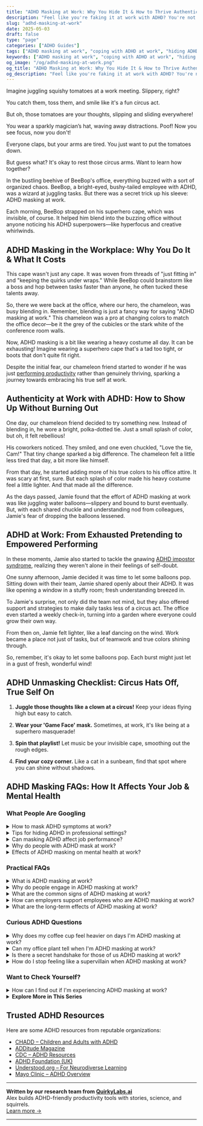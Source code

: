 ```yaml
---
title: "ADHD Masking at Work: Why You Hide It & How to Thrive Authentically"
description: "Feel like you're faking it at work with ADHD? You're not alone. Learn why masking happens, how it affects your mental health, and ways to succeed without the mask."
slug: "adhd-masking-at-work"
date: 2025-05-03
draft: false
type: "page"
categories: ["ADHD Guides"]
tags: ["ADHD masking at work", "coping with ADHD at work", "hiding ADHD symptoms", "ADHD work challenges", "adult ADHD workplace strategies", "unmasking ADHD", "ADHD and employee performance"]
keywords: ["ADHD masking at work", "coping with ADHD at work", "hiding ADHD symptoms", "ADHD work challenges", "adult ADHD workplace strategies", "unmasking ADHD", "ADHD and employee performance"]
og_image: "/og/adhd-masking-at-work.png"
og_title: "ADHD Masking at Work: Why You Hide It & How to Thrive Authentically"
og_description: "Feel like you're faking it at work with ADHD? You're not alone. Learn why masking happens, how it affects your mental health, and ways to succeed without the mask."
---
```


Imagine juggling squishy tomatoes at a work meeting. Slippery, right?

You catch them, toss them, and smile like it's a fun circus act.

But oh, those tomatoes are your thoughts, slipping and sliding everywhere!

You wear a sparkly magician’s hat, waving away distractions. Poof! Now you see focus, now you don't!

Everyone claps, but your arms are tired. You just want to put the tomatoes down.

But guess what? It's okay to rest those circus arms. Want to learn how together?

In the bustling beehive of BeeBop's office, everything buzzed with a sort of organized chaos. BeeBop, a bright-eyed, bushy-tailed employee with ADHD, was a wizard at juggling tasks. But there was a secret trick up his sleeve: ADHD masking at work.

Each morning, BeeBop strapped on his superhero cape, which was invisible, of course. It helped him blend into the buzzing office without anyone noticing his ADHD superpowers—like hyperfocus and creative whirlwinds.

## ADHD Masking in the Workplace: Why You Do It & What It Costs

This cape wasn't just any cape. It was woven from threads of "just fitting in" and "keeping the quirks under wraps." While BeeBop could brainstorm like a boss and hop between tasks faster than anyone, he often tucked these talents away.

So, there we were back at the office, where our hero, the chameleon, was busy blending in. Remember, blending is just a fancy way for saying "ADHD masking at work." This chameleon was a pro at changing colors to match the office decor—be it the grey of the cubicles or the stark white of the conference room walls.

Now, ADHD masking is a bit like wearing a heavy costume all day. It can be exhausting! Imagine wearing a superhero cape that's a tad too tight, or boots that don't quite fit right. 

Despite the initial fear, our chameleon friend started to wonder if he was just [performing productivity](/pages/adhd-performative-productivity/) rather than genuinely thriving, sparking a journey towards embracing his true self at work.

## Authenticity at Work with ADHD: How to Show Up Without Burning Out

One day, our chameleon friend decided to try something new. Instead of blending in, he wore a bright, polka-dotted tie. Just a small splash of color, but oh, it felt rebellious!

His coworkers noticed. They smiled, and one even chuckled, "Love the tie, Cam!" That tiny change sparked a big difference. The chameleon felt a little less tired that day, a bit more like himself.

From that day, he started adding more of his true colors to his office attire. It was scary at first, sure. But each splash of color made his heavy costume feel a little lighter. And that made all the difference.

As the days passed, Jamie found that the effort of ADHD masking at work was like juggling water balloons—slippery and bound to burst eventually. But, with each shared chuckle and understanding nod from colleagues, Jamie's fear of dropping the balloons lessened.

## ADHD at Work: From Exhausted Pretending to Empowered Performing

In these moments, Jamie also started to tackle the gnawing [ADHD impostor syndrome](/pages/adhd-impostor-syndrome/), realizing they weren't alone in their feelings of self-doubt.

One sunny afternoon, Jamie decided it was time to let some balloons pop. Sitting down with their team, Jamie shared openly about their ADHD. It was like opening a window in a stuffy room; fresh understanding breezed in.

To Jamie's surprise, not only did the team not mind, but they also offered support and strategies to make daily tasks less of a circus act. The office even started a weekly check-in, turning into a garden where everyone could grow their own way.

From then on, Jamie felt lighter, like a leaf dancing on the wind. Work became a place not just of tasks, but of teamwork and true colors shining through.

So, remember, it's okay to let some balloons pop. Each burst might just let in a gust of fresh, wonderful wind!

## ADHD Unmasking Checklist: Circus Hats Off, True Self On

1. **Juggle those thoughts like a clown at a circus!** Keep your ideas flying high but easy to catch.

2. **Wear your 'Game Face' mask.** Sometimes, at work, it's like being at a superhero masquerade!

3. **Spin that playlist!** Let music be your invisible cape, smoothing out the rough edges.

4. **Find your cozy corner.** Like a cat in a sunbeam, find that spot where you can shine without shadows.

## ADHD Masking FAQs: How It Affects Your Job & Mental Health

### What People Are Googling

<details><summary>How to mask ADHD symptoms at work?</summary><p>It's totally understandable to want to manage how your ADHD symptoms appear at work, especially in professional settings where you might feel pressure to conform to certain norms. One effective strategy is to leverage tools and routines that enhance organization and focus—like using calendars, setting reminders, or breaking tasks into smaller, manageable parts. Additionally, it’s okay to communicate with your supervisor or HR department about accommodations that might help you thrive, like noise-canceling headphones or flexible work hours. Remember, it's about creating a work environment where you can be your most productive and comfortable self.</p></details>
<details><summary>Tips for hiding ADHD in professional settings?</summary><p>Navigating professional settings with ADHD can sometimes feel like you need to mask your natural tendencies, and while it’s important to find environments where you can be your authentic self, I understand wanting to blend in smoothly. One practical tip is to utilize tools like planners or digital apps to stay organized and on top of your tasks, which can help manage any time management or forgetfulness issues. Additionally, setting reminders for meetings and deadlines can be a real lifesaver. Remember, it’s also okay to seek accommodations or talk to a trusted colleague or HR about strategies that might help you thrive at work— you're not alone in this!</p></details>
<details><summary>Can masking ADHD affect job performance?</summary><p>Absolutely, masking ADHD at work can certainly impact your job performance. When you expend extra energy to hide your ADHD symptoms, it can lead to exhaustion and make it harder to focus on your tasks. This might make you feel like you're always playing catch-up or not performing at your best. Remember, it’s okay to seek accommodations or strategies that work for you – doing so can actually help enhance your performance and make your workday feel more manageable and fulfilling.</p></details>
<details><summary>Why do people with ADHD mask at work?</summary><p>People with ADHD often mask at work to blend in and meet the expected norms of their workplace. This can involve hiding traits like hyperactivity or difficulty maintaining focus, which might be misunderstood by others. Masking is essentially a way to avoid judgment and to feel more secure in a professional setting. It's a coping strategy to navigate challenges and foster acceptance, although it can be quite exhausting. Remember, it’s okay to seek environments where you can be your authentic self!</p></details>
<details><summary>Effects of ADHD masking on mental health at work?</summary><p>Absolutely, masking ADHD at work can really take a toll on your mental health. When you try to hide your ADHD symptoms to fit into the typical work environment, it can lead to feelings of exhaustion and anxiety because it's like you're performing all day long. This constant effort to appear 'normal' or manage perceptions can be really draining and might even lead to burnout. Remember, it's okay to seek support and explore strategies that allow you to work in a way that feels more authentic and less taxing on your well-being.</p></details>



### Practical FAQs

<details><summary>What is ADHD masking at work?</summary><p>ADHD masking at work is when someone with ADHD tries to hide their symptoms to blend in or meet what they perceive as the expectations of their workplace. This might involve suppressing their natural tendencies, like impulsivity or a need for movement, and overcompensating in areas like organization or attention to detail. While it can help in fitting into certain professional environments, masking can also be quite draining. It's like wearing a heavy costume all day, one that can weigh you down and hide your true self and unique strengths.</p></details>
<details><summary>Why do people engage in ADHD masking at work?</summary><p>People with ADHD often engage in masking at work to fit in or meet the expected norms and demands of their workplace. This might involve hiding symptoms like restlessness, distractibility, or impulsiveness to appear more composed and attentive. They might do this to avoid judgments or misunderstandings from colleagues and to secure their positions or advance in their careers. It's like putting on a performance where they play the role of what they believe is the "ideal" employee, even if it can be really tiring to keep up.</p></details>
<details><summary>What are the common signs of ADHD masking at work?</summary><p>Absolutely, it's great that you're looking into this! Common signs of ADHD masking at work often include over-preparing for meetings or projects to avoid criticism, staying late to finish tasks that weren't completed during regular hours, or frequently agreeing to take on extra tasks to appear more competent or dedicated. Employees might also hide their struggles with organization or time management by creating elaborate systems that are stressful to maintain. It’s really quite a juggling act, and recognizing these signs can be the first step towards finding more sustainable ways to manage and thrive at work.</p></details>
<details><summary>How can employers support employees who are ADHD masking at work?</summary><p>Employers can play a nurturing role in supporting employees with ADHD who might be masking at work. One thoughtful approach is to create an inclusive environment that openly encourages employees to share their needs and challenges without fear of judgment. Providing clear structures, such as detailed task lists and deadlines, can also significantly ease the pressure, as it helps those with ADHD focus and manage their tasks more effectively. Additionally, regular check-ins can be a cozy, supportive way to ensure that they feel supported and understood, making the workplace a warm space for everyone to thrive.</p></details>
<details><summary>What are the long-term effects of ADHD masking at work?</summary><p>Masking ADHD at work, where you might hide your symptoms to blend in or meet expectations, can feel necessary sometimes, but it does have its long-term effects. Over time, this constant effort can lead to increased stress, exhaustion, and even burnout because it takes so much energy to maintain that mask. It might also lead to feelings of loneliness or alienation, as you may feel that others don't truly know or accept the real you. Remember, finding a supportive environment where you can be more yourself not only enhances your well-being but can also improve your performance and job satisfaction.</p></details>



### Curious ADHD Questions

<details><summary>Why does my coffee cup feel heavier on days I'm ADHD masking at work?</summary><p>Hey there! On days when you're masking your ADHD at work, it's not unusual for even your coffee cup to feel heavier. This sensation likely stems from the extra mental and emotional energy you're using to fit into expected norms and roles, which can make everyday tasks feel more burdensome. It's like carrying around an invisible backpack filled with rocks—all that added weight makes each step (or sip!) a bit tougher. Remember to give yourself little breaks and some compassion; it's okay to feel this way, and small moments of rest can lighten that load.</p></details>
<details><summary>Can my office plant tell when I'm ADHD masking at work?</summary><p>Your office plant might not be able to understand the nuances of ADHD or the concept of masking, but it does bring a touch of nature and calm to your space, which can be incredibly soothing on tough days. While it can't perceive your emotional or mental state, caring for it can offer a gentle, nurturing break from the hustle of work. Plus, just having a bit of green nearby can help improve your mood and maybe even reduce stress. So, while it might not empathize, your plant can still support you in its own quiet, leafy way.</p></details>
<details><summary>Is there a secret handshake for those of us ADHD masking at work?</summary><p>Oh, wouldn't a secret handshake be just the thing? While there isn’t an official one (yet!), many of us understand exactly what it's like to navigate work while masking ADHD. It can feel like a hidden dance, can't it? Just remember, you're certainly not alone in this, and finding small, supportive communities or peers who share your experiences can make a big difference. They can be like your team of secret handshake buddies, helping each other through the workday with understanding and little insider tips!</p></details>
<details><summary>How do I stop feeling like a supervillain when ADHD masking at work?</summary><p>Firstly, it’s completely understandable to feel that way when you're masking your ADHD traits at work. Remember, the goal of masking isn't to hide your true self but to navigate different social expectations more smoothly. Think of it as selecting which aspects of your personality shine through in various settings, much like adjusting your outfit to suit the weather. It's a skill, not a disguise, and finding moments where you can be more authentically yourself—even in small ways—can help alleviate that supervillain feeling. Just remember, every superhero has their alter ego!</p></details>



### Want to Check Yourself?

<details><summary>How can I find out if I'm experiencing ADHD masking at work?</summary><p>Great question! Discovering if you're masking your ADHD at work often starts by reflecting on how you feel and behave differently at work compared to in more relaxed environments. Ask yourself if you find that you're putting a lot of effort into appearing 'normal' or keeping up with others, which might include suppressing your natural tendencies or overcompensating in areas like organization or attention to detail. It can also help to note any feelings of exhaustion or relief when you leave work, as these might indicate the mental and emotional effort of masking. Remember, understanding yourself better is a wonderful step toward finding strategies that support your well-being.</p></details>

<script type="application/ld+json">
{
  "@context": "https://schema.org",
  "@type": "FAQPage",
  "mainEntity": [
    {
      "@type": "Question",
      "name": "How to mask ADHD symptoms at work?",
      "acceptedAnswer": {
        "@type": "Answer",
        "text": "It's totally understandable to want to manage how your ADHD symptoms appear at work, especially in professional settings where you might feel pressure to conform to certain norms. One effective strategy is to leverage tools and routines that enhance organization and focus\u2014like using calendars, setting reminders, or breaking tasks into smaller, manageable parts. Additionally, it\u2019s okay to communicate with your supervisor or HR department about accommodations that might help you thrive, like noise-canceling headphones or flexible work hours. Remember, it's about creating a work environment where you can be your most productive and comfortable self."
      }
    },
    {
      "@type": "Question",
      "name": "Tips for hiding ADHD in professional settings?",
      "acceptedAnswer": {
        "@type": "Answer",
        "text": "Navigating professional settings with ADHD can sometimes feel like you need to mask your natural tendencies, and while it\u2019s important to find environments where you can be your authentic self, I understand wanting to blend in smoothly. One practical tip is to utilize tools like planners or digital apps to stay organized and on top of your tasks, which can help manage any time management or forgetfulness issues. Additionally, setting reminders for meetings and deadlines can be a real lifesaver. Remember, it\u2019s also okay to seek accommodations or talk to a trusted colleague or HR about strategies that might help you thrive at work\u2014 you're not alone in this!"
      }
    },
    {
      "@type": "Question",
      "name": "Can masking ADHD affect job performance?",
      "acceptedAnswer": {
        "@type": "Answer",
        "text": "Absolutely, masking ADHD at work can certainly impact your job performance. When you expend extra energy to hide your ADHD symptoms, it can lead to exhaustion and make it harder to focus on your tasks. This might make you feel like you're always playing catch-up or not performing at your best. Remember, it\u2019s okay to seek accommodations or strategies that work for you \u2013 doing so can actually help enhance your performance and make your workday feel more manageable and fulfilling."
      }
    },
    {
      "@type": "Question",
      "name": "Why do people with ADHD mask at work?",
      "acceptedAnswer": {
        "@type": "Answer",
        "text": "People with ADHD often mask at work to blend in and meet the expected norms of their workplace. This can involve hiding traits like hyperactivity or difficulty maintaining focus, which might be misunderstood by others. Masking is essentially a way to avoid judgment and to feel more secure in a professional setting. It's a coping strategy to navigate challenges and foster acceptance, although it can be quite exhausting. Remember, it\u2019s okay to seek environments where you can be your authentic self!"
      }
    },
    {
      "@type": "Question",
      "name": "Effects of ADHD masking on mental health at work?",
      "acceptedAnswer": {
        "@type": "Answer",
        "text": "Absolutely, masking ADHD at work can really take a toll on your mental health. When you try to hide your ADHD symptoms to fit into the typical work environment, it can lead to feelings of exhaustion and anxiety because it's like you're performing all day long. This constant effort to appear 'normal' or manage perceptions can be really draining and might even lead to burnout. Remember, it's okay to seek support and explore strategies that allow you to work in a way that feels more authentic and less taxing on your well-being."
      }
    }
  ]
}
</script>
<script type="application/ld+json">
{
  "@context": "https://schema.org",
  "@type": "Article",
  "author": {
    "@type": "Person",
    "name": "QuirkyLabs",
    "url": "https://quirkylabs.ai/about"
  },
  "headline": "ADHD masking at work: \"Unmask Joy: Thrive Unveiled with ADHD at Work!\"",
  "mainEntityOfPage": "https://blog.quirkylabs.ai/pages/adhd-masking-at-work/",
  "datePublished": "2025-05-03"
}
</script>
<script type="application/ld+json">
{
  "@context": "https://schema.org",
  "@type": "BreadcrumbList",
  "itemListElement": [
    {
      "@type": "ListItem",
      "position": 1,
      "name": "Home",
      "item": "https://quirkylabs.ai/"
    },
    {
      "@type": "ListItem",
      "position": 2,
      "name": "Blog",
      "item": "https://blog.quirkylabs.ai/"
    },
    {
      "@type": "ListItem",
      "position": 3,
      "name": "ADHD masking at work: \"Unmask Joy: Thrive Unveiled with ADHD at Work!\"",
      "item": "https://blog.quirkylabs.ai/pages/adhd-masking-at-work/"
    }
  ]
}
</script>

<details>
<summary><strong>Explore More in This Series</strong></summary>

- [Adhd Perfectionism](/pages/adhd-perfectionism/)
- [Adhd Overcompensating](/pages/adhd-overcompensating/)
- [Adhd Fake Success](/pages/adhd-fake-success/)
- [Adhd Feel Like A Fraud](/pages/adhd-feel-like-a-fraud/)
- [Adhd People Pleasing](/pages/adhd-people-pleasing/)
- [Adhd Emotional Collapse](/pages/adhd-emotional-collapse/)
- [Adhd Fear Of Being Found Out](/pages/adhd-fear-of-being-found-out/)
- [Adhd Self Sabotage](/pages/adhd-self-sabotage/)
</details>



## Trusted ADHD Resources

Here are some ADHD resources from reputable organizations:

- [CHADD – Children and Adults with ADHD](https://chadd.org)
- [ADDitude Magazine](https://www.additudemag.com)
- [CDC – ADHD Resources](https://www.cdc.gov/ncbddd/adhd)
- [ADHD Foundation (UK)](https://www.adhdfoundation.org.uk)
- [Understood.org – For Neurodiverse Learning](https://www.understood.org)
- [Mayo Clinic – ADHD Overview](https://www.mayoclinic.org/diseases-conditions/adhd)


---

**Written by our research team from [QuirkyLabs.ai](https://quirkylabs.ai)**  
Alex builds ADHD-friendly productivity tools with stories, science, and squirrels.  
[Learn more →](https://quirkylabs.ai)

---